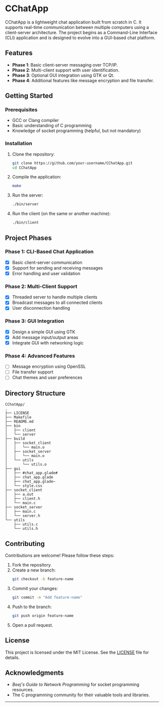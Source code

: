 # CChatApp  

CChatApp is a lightweight chat application built from scratch in C. It supports real-time communication between multiple computers using a client-server architecture. The project begins as a Command-Line Interface (CLI) application and is designed to evolve into a GUI-based chat platform.

## Features  
- **Phase 1**: Basic client-server messaging over TCP/IP.  
- **Phase 2**: Multi-client support with user identification.  
- **Phase 3**: Optional GUI integration using GTK or Qt.  
- **Phase 4**: Additional features like message encryption and file transfer.  

## Getting Started  

### Prerequisites  
- GCC or Clang compiler  
- Basic understanding of C programming  
- Knowledge of socket programming (helpful, but not mandatory)  

### Installation  
1. Clone the repository:  
   ```bash
   git clone https://github.com/your-username/CChatApp.git
   cd CChatApp
   ```  
2. Compile the application:  
   ```bash
   make
   ```  
3. Run the server:  
   ```bash
   ./bin/server
   ```  
4. Run the client (on the same or another machine):  
   ```bash
   ./bin/client
   ```  

## Project Phases  

### Phase 1: CLI-Based Chat Application  
- [x] Basic client-server communication  
- [x] Support for sending and receiving messages  
- [x] Error handling and user validation  

### Phase 2: Multi-Client Support  
- [x] Threaded server to handle multiple clients  
- [x] Broadcast messages to all connected clients  
- [x] User disconnection handling  

### Phase 3: GUI Integration  
- [x] Design a simple GUI using GTK  
- [x] Add message input/output areas  
- [x] Integrate GUI with networking logic  

### Phase 4: Advanced Features  
- [ ] Message encryption using OpenSSL  
- [ ] File transfer support  
- [ ] Chat themes and user preferences  

## Directory Structure  
```
CChatApp/  
.
├── LICENSE
├── Makefile
├── README.md
├── bin
│   ├── client
│   └── server
├── build
│   ├── socket_client
│   │   └── main.o
│   ├── socket_server
│   │   └── main.o
│   └── utils
│       └── utils.o
├── gui
│   ├── #chat_app.glade#
│   ├── chat_app.glade
│   ├── chat_app.glade~
│   └── style.css
├── socket_client
│   ├── a.out
│   ├── client.h
│   └── main.c
├── socket_server
│   ├── main.c
│   └── server.h
└── utils
    ├── utils.c
    └── utils.h
```  

## Contributing  
Contributions are welcome! Please follow these steps:  
1. Fork the repository.  
2. Create a new branch:  
   ```bash
   git checkout -b feature-name
   ```  
3. Commit your changes:  
   ```bash
   git commit -m "Add feature-name"
   ```  
4. Push to the branch:  
   ```bash
   git push origin feature-name
   ```  
5. Open a pull request.  

## License  
This project is licensed under the MIT License. See the [LICENSE](LICENSE) file for details.  

## Acknowledgments  
- *Beej's Guide to Network Programming* for socket programming resources.  
- The C programming community for their valuable tools and libraries.  

---
